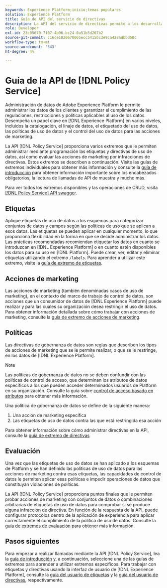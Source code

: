 ```yaml
---
keywords: Experience Platform;inicio;temas populares
solution: Experience Platform
title: Guía de API del servicio de directivas
description: La API del servicio de directivas permite a los desarrolladores administrar las etiquetas y directivas de uso de datos en Experience Platform. Siga esta guía para aprender a realizar operaciones clave con la API.
role: Developer
exl-id: 23c05670-7107-4b96-bc24-0a51b5d267b2
source-git-commit: c16ce1020670065ecc5415bc3e9ca428adbbd50c
workflow-type: tm+mt
source-wordcount: '543'
ht-degree: 4%

---
```


# Guía de la API de [!DNL Policy Service]

Administración de datos de Adobe Experience Platform le permite administrar los datos de los clientes y garantizar el cumplimiento de las regulaciones, restricciones y políticas aplicables al uso de los datos. Desempeña un papel clave en [!DNL Experience Platform] en varios niveles, incluidos la catalogación, el linaje de datos, el etiquetado del uso de datos, las políticas de uso de datos y el control del uso de datos para las acciones de marketing.

La API [!DNL Policy Service] proporciona varios extremos que le permiten administrar mediante programación las etiquetas y directivas de uso de datos, así como evaluar las acciones de marketing por infracciones de directivas. Estos extremos se describen a continuación. Visite las guías de extremos individuales para obtener más información y consulte la [guía de introducción](./getting-started.md) para obtener información importante sobre los encabezados obligatorios, la lectura de llamadas de API de muestra y mucho más.

Para ver todos los extremos disponibles y las operaciones de CRUD, visita [[!DNL Policy Service] API swagger](https://www.adobe.io/experience-platform-apis/references/policy-service/).

## Etiquetas

Aplique etiquetas de uso de datos a los esquemas para categorizar conjuntos de datos y campos según las políticas de uso que se aplican a esos datos. Las etiquetas se pueden aplicar en cualquier momento, lo que proporciona flexibilidad en la forma en que se decide administrar los datos. Las prácticas recomendadas recomiendan etiquetar los datos en cuanto se introduzcan en [!DNL Experience Platform] o en cuanto estén disponibles los datos para su uso en [!DNL Platform]. Puede crear, ver, editar y eliminar etiquetas utilizando el extremo `/labels`. Para aprender a utilizar este extremo, visite la [guía de extremo de etiquetas](./labels.md).

## Acciones de marketing

Las acciones de marketing (también denominadas casos de uso de marketing), en el contexto del marco de trabajo de control de datos, son acciones que un consumidor de datos de [!DNL Experience Platform] puede realizar y para las cuales su organización desea restringir el uso de datos. Para obtener información detallada sobre cómo trabajar con acciones de marketing, consulte la [guía de extremo de acciones de marketing](./marketing-actions.md).

## Políticas

Las directivas de gobernanza de datos son reglas que describen los tipos de acciones de marketing que se le permite realizar, o que se le restringe, en los datos de [!DNL Experience Platform].

>[!NOTE]
>
>Las políticas de gobernanza de datos no se deben confundir con las políticas de control de acceso, que determinan los atributos de datos específicos a los que pueden acceder determinados usuarios de Platform en su organización. Consulte la guía sobre [control de acceso basado en atributos](../../access-control/abac/overview.md) para obtener más información.

Una política de gobernanza de datos se define de la siguiente manera:

1. Una acción de marketing específica
1. Las etiquetas de uso de datos contra las que está restringida esa acción

Para obtener información sobre cómo administrar directivas en la API, consulte la [guía de extremo de directivas](./policies.md)

## Evaluación

Una vez que las etiquetas de uso de datos se han aplicado a los esquemas de Platform y se han definido las políticas de uso de datos para las acciones de marketing contra esas etiquetas, las capacidades de control de datos le permiten aplicar esas políticas e impedir operaciones de datos que constituyan violaciones de políticas.

La API [!DNL Policy Service] proporciona puntos finales que le permiten probar acciones de marketing con conjuntos de datos o combinaciones arbitrarias de etiquetas de uso de datos para comprobar si se produce alguna infracción de directiva. En función de la respuesta de la API, puede configurar protocolos dentro de la aplicación de experiencia para aplicar correctamente el cumplimiento de la política de uso de datos. Consulte la [guía de extremos de evaluación](./evaluation.md) para obtener más información.

## Pasos siguientes

Para empezar a realizar llamadas mediante la API [!DNL Policy Service], lea la [guía de introducción](./getting-started.md) y, a continuación, seleccione una de las guías de extremos para aprender a utilizar extremos específicos. Para trabajar con etiquetas y directivas usando la interfaz de usuario de [!DNL Experience Platform], consulte la [guía del usuario de etiquetas](../labels/user-guide.md) y la [guía del usuario de directivas](../policies/user-guide.md), respectivamente.
